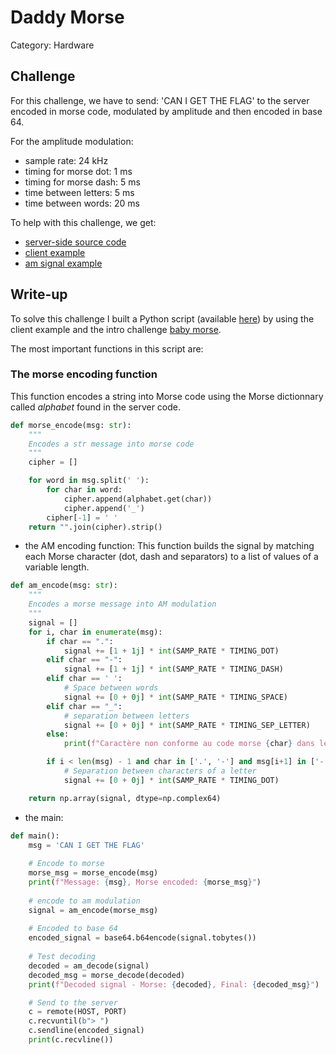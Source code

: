 # Daddy Morse
Category: Hardware

## Challenge
For this challenge, we have to send: 'CAN I GET THE FLAG' to the server
encoded in morse code, modulated by amplitude and then encoded in base 64.

For the amplitude modulation:
- sample rate: 24 kHz
- timing for morse dot: 1 ms
- timing for morse dash: 5 ms
- time between letters: 5 ms
- time between words: 20 ms

To help with this challenge, we get:
- [server-side source code](server_d.py)
- [client example](client_d.py)
- [am signal example](signal_d.iq)

## Write-up

To solve this challenge I built a Python script (available [here](daddy_morse.py))
by using the client example and the intro challenge [baby morse](/intro/baby_morse.md).

The most important functions in this script are:

### The morse encoding function
This function encodes a string into Morse code using the Morse dictionnary 
called _alphabet_ found in the server code.
```python
def morse_encode(msg: str):
    """
    Encodes a str message into morse code
    """
    cipher = []

    for word in msg.split(' '):
        for char in word:
            cipher.append(alphabet.get(char))
            cipher.append('_')
        cipher[-1] = ' '
    return "".join(cipher).strip()
```
- the AM encoding function:
This function builds the signal by matching each Morse character (dot, dash and separators)
to a list of values of a variable length.
```python
def am_encode(msg: str):
    """
    Encodes a morse message into AM modulation
    """
    signal = []
    for i, char in enumerate(msg):
        if char == ".":
            signal += [1 + 1j] * int(SAMP_RATE * TIMING_DOT)
        elif char == "-":
            signal += [1 + 1j] * int(SAMP_RATE * TIMING_DASH)
        elif char == ' ':
            # Space between words
            signal += [0 + 0j] * int(SAMP_RATE * TIMING_SPACE)
        elif char == "_":
            # separation between letters
            signal += [0 + 0j] * int(SAMP_RATE * TIMING_SEP_LETTER)
        else:
            print(f"Caractère non conforme au code morse {char} dans le message {msg}.")

        if i < len(msg) - 1 and char in ['.', '-'] and msg[i+1] in ['-', '.']:
            # Separation between characters of a letter
            signal += [0 + 0j] * int(SAMP_RATE * TIMING_DOT)

    return np.array(signal, dtype=np.complex64)
```
- the main:
```python
def main():
    msg = 'CAN I GET THE FLAG'
    
    # Encode to morse
    morse_msg = morse_encode(msg)
    print(f"Message: {msg}, Morse encoded: {morse_msg}")
    
    # encode to am modulation
    signal = am_encode(morse_msg)
    
    # Encoded to base 64
    encoded_signal = base64.b64encode(signal.tobytes())
    
    # Test decoding
    decoded = am_decode(signal)
    decoded_msg = morse_decode(decoded)
    print(f"Decoded signal - Morse: {decoded}, Final: {decoded_msg}")

    # Send to the server
    c = remote(HOST, PORT)
    c.recvuntil(b"> ")
    c.sendline(encoded_signal)
    print(c.recvline())
```



